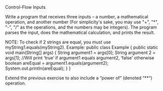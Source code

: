 Control-Flow
Inputs
<!-- Exercise 1
Write a Java program that receives a single number as an argument. 
The program will print out "true" if the number is greater than 100 and divisible by 3. 
Otherwise, it should print out "false". -->

<!-- Exercise 2 -->
Write a program that receives three inputs – a number, 
a mathematical operation, and another number 
(For simplicity's sake, you may use "+", "*", "-", "/" as the operations, and the numbers may be integers). 
The program parses the input, does the mathematical calculation, and prints the result. 

NOTE: To check if 2 strings are equal, you must use myString1.equals(myString2). Example: 
public class Example {
	public static void main(String[] args) {
		String argument1 = args[0];
		String argument 2 = args[1];
//Will print ‘true’ if argument1 equals argument2, ‘false’ otherwise
		boolean areEqual = argument1.equals(argument2);
		System.out.println(areEqual);
	}
}

<!-- Exercise 3 -->
Extend the previous exercise to also include a “power of” (denoted “**”) operation.
